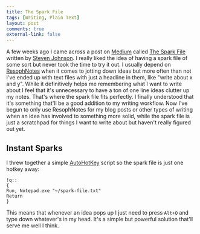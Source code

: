 ```yaml
---
title: The Spark File
tags: [Writing, Plain Text]
layout: post
comments: true
external-link: false
---
```


A few weeks ago I came across a post on [Medium](https://medium.com/ "Medium") called [The Spark File](https://medium.com/the-writers-room/8d6e7df7ae58 "The Spark File") written by [Steven Johnson](https://medium.com/@stevenbjohnson "Steven Johnson"). I really liked the idea of having a spark file of some sort but never took the time to try it out. I usually depend on [ResophNotes](http://resoph.com/ResophNotes/Welcome.html "ResophNotes") when it comes to jotting down ideas but more often than not I've ended up with text files with just a headline in them, like "write about x and y". While it definitively helps me remembering what I want to write about I feel that it's unnecessary to have a ton of one line ideas clutter up my notes. That's where the spark file fits perfectly. I finally understood that it's something that'll be a good addition to my writing workflow. Now I've begun to only use ResophNotes for my blog posts or other types of writing when an idea has involved to something more solid, while the spark file is just a scratchpad for things I want to write about but haven't really figured out yet.

## Instant Sparks

I threw together a simple [AutoHotKey](http://www.autohotkey.com/ "AutoHotKey") script so the spark file is just one hotkey away:

	!q::
	{
	Run, Notepad.exe "~/spark-file.txt"
	Return
	}

This means that whenever an idea pops up I just need to press `Alt+Q` and type down whatever's in my head. It's a simple but powerful solution that'll serve me well I think.